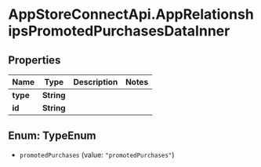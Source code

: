 # AppStoreConnectApi.AppRelationshipsPromotedPurchasesDataInner

## Properties

Name | Type | Description | Notes
------------ | ------------- | ------------- | -------------
**type** | **String** |  | 
**id** | **String** |  | 



## Enum: TypeEnum


* `promotedPurchases` (value: `"promotedPurchases"`)




